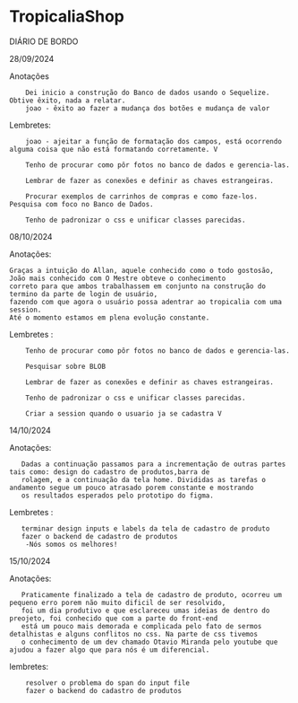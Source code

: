 ﻿# TropicaliaShop

DIÁRIO DE BORDO

28/09/2024
    
Anotações

        Dei inicio a construção do Banco de dados usando o Sequelize. Obtive êxito, nada a relatar.
        joao - êxito ao fazer a mudança dos botões e mudança de valor

 Lembretes:

        joao - ajeitar a função de formatação dos campos, está ocorrendo alguma coisa que não está formatando corretamente. V
        
        Tenho de procurar como pôr fotos no banco de dados e gerencia-las.

        Lembrar de fazer as conexões e definir as chaves estrangeiras.

        Procurar exemplos de carrinhos de compras e como faze-los. Pesquisa com foco no Banco de Dados.

        Tenho de padronizar o css e unificar classes parecidas.
        
08/10/2024

Anotações:

    Graças a intuição do Allan, aquele conhecido como o todo gostosão, João mais conhecido com O Mestre obteve o conhecimento 
    correto para que ambos trabalhassem em conjunto na construção do termino da parte de login de usuário,
    fazendo com que agora o usuário possa adentrar ao tropicalia com uma session.
    Até o momento estamos em plena evolução constante.

 Lembretes :
        
        Tenho de procurar como pôr fotos no banco de dados e gerencia-las.

        Pesquisar sobre BLOB

        Lembrar de fazer as conexões e definir as chaves estrangeiras.

        Tenho de padronizar o css e unificar classes parecidas.

        Criar a session quando o usuario ja se cadastra V

14/10/2024

Anotações:

       Dadas a continuação passamos para a incrementação de outras partes tais como: design do cadastro de produtos,barra de 
       rolagem, e a continuação da tela home. Divididas as tarefas o andamento segue um pouco atrasado porem constante e mostrando
       os resultados esperados pelo prototipo do figma.

 Lembretes :
       
       terminar design inputs e labels da tela de cadastro de produto
       fazer o backend de cadastro de produtos
        -Nós somos os melhores!

15/10/2024

Anotações:

       Praticamente finalizado a tela de cadastro de produto, ocorreu um pequeno erro porem não muito dificil de ser resolvido,
       foi um dia produtivo e que esclareceu umas ideias de dentro do preojeto, foi conhecido que com a parte do front-end 
       está um pouco mais demorada e complicada pelo fato de sermos detalhistas e alguns conflitos no css. Na parte de css tivemos
       o conhecimento de um dev chamado Otavio Miranda pelo youtube que ajudou a fazer algo que para nós é um diferencial.

lembretes: 

        resolver o problema do span do input file
        fazer o backend do cadastro de produtos